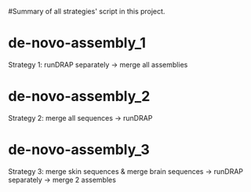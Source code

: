 #Summary of all strategies' script in this project. 

# de-novo-assembly_1
Strategy 1: runDRAP separately -> merge all assemblies

# de-novo-assembly_2
Strategy 2: merge all sequences -> runDRAP

# de-novo-assembly_3
Strategy 3: merge skin sequences &amp; merge brain sequences -> runDRAP separately -> merge 2 assembles
